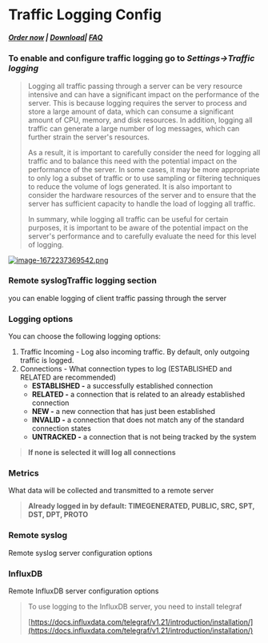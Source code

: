 # Traffic Logging Config

##### [Order now](https://puqcloud.com/index.php?rp=/store/puqvpn) | [Download](https://download.puqcloud.com/cp/puqvpncp/)| [FAQ](https://faq.puqcloud.com)

### To enable and configure traffic logging go to ***Settings-&gt;Traffic logging***

>Logging all traffic passing through a server can be very resource intensive and can have a significant impact on the performance of the server. This is because logging requires the server to process and store a large amount of data, which can consume a significant amount of CPU, memory, and disk resources. In addition, logging all traffic can generate a large number of log messages, which can further strain the server's resources.  
>  
>As a result, it is important to carefully consider the need for logging all traffic and to balance this need with the potential impact on the performance of the server. In some cases, it may be more appropriate to only log a subset of traffic or to use sampling or filtering techniques to reduce the volume of logs generated. It is also important to consider the hardware resources of the server and to ensure that the server has sufficient capacity to handle the load of logging all traffic.  
>  
>In summary, while logging all traffic can be useful for certain purposes, it is important to be aware of the potential impact on the server's performance and to carefully evaluate the need for this level of logging.

[![image-1672237369542.png](https://doc.puq.info/uploads/images/gallery/2022-12/scaled-1680-/image-1672237369542.png)](https://doc.puq.info/uploads/images/gallery/2022-12/image-1672237369542.png)

### Remote syslogTraffic logging section

you can enable logging of client traffic passing through the server

### Logging options

You can choose the following logging options:

1. Traffic Incoming - Log also incoming traffic. By default, only outgoing traffic is logged.
2. Connections - What connection types to log (ESTABLISHED and RELATED are recommended) 
    - **ESTABLISHED -** a successfully established connection
    - **RELATED -** a connection that is related to an already established connection
    - **NEW -** a new connection that has just been established
    - **INVALID -** a connection that does not match any of the standard connection states
    - **UNTRACKED -** a connection that is not being tracked by the system

>**If none is selected it will log all connections**

### Metrics

What data will be collected and transmitted to a remote server

>**Already logged in by default: TIMEGENERATED, PUBLIC, SRC, SPT, DST, DPT, PROTO**

### Remote syslog

Remote syslog server configuration options

### InfluxDB

Remote InfluxDB server configuration options

>To use logging to the InfluxDB server, you need to install telegraf  
>
>[https://docs.influxdata.com/telegraf/v1.21/introduction/installation/](https://docs.influxdata.com/telegraf/v1.21/introduction/installation/)
